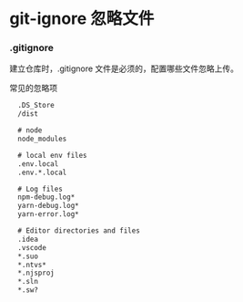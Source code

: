 # git-ignore 忽略文件


### .gitignore

建立仓库时，.gitignore 文件是必须的，配置哪些文件忽略上传。

常见的忽略项
```txt
  .DS_Store
  /dist

  # node
  node_modules

  # local env files
  .env.local
  .env.*.local

  # Log files
  npm-debug.log*
  yarn-debug.log*
  yarn-error.log*

  # Editor directories and files
  .idea
  .vscode
  *.suo
  *.ntvs*
  *.njsproj
  *.sln
  *.sw?
```
